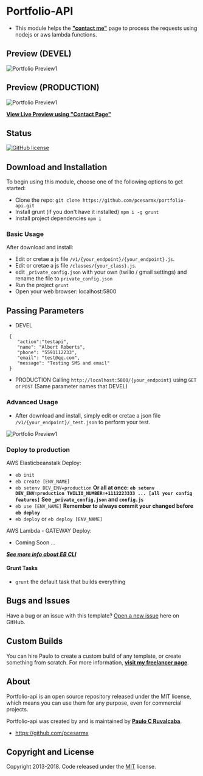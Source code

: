 # Portfolio-API

* This module helps the **["contact me"](https://github.com/pcesarmx/portfolio/)** page to process the requests using nodejs or aws lambda functions.

## Preview (DEVEL)
![Portfolio Preview1](https://raw.githubusercontent.com/pcesarmx/portfolio-api/master/assets/preview1.png)

## Preview (PRODUCTION)
![Portfolio Preview1](https://raw.githubusercontent.com/pcesarmx/portfolio-api/master/assets/preview3.png)

**[View Live Preview using "Contact Page"](http://pruvalcaba.com/)**

## Status
[![GitHub license](https://img.shields.io/badge/license-MIT-blue.svg)](https://github.com/pcesarmx/portfolio/master/LICENSE)

## Download and Installation
To begin using this module, choose one of the following options to get started:
* Clone the repo: 
 `git clone https://github.com/pcesarmx/portfolio-api.git`
* Install grunt (if you don't have it installed) 
 `npm i -g grunt` 
* Install project dependencies
 `npm i`

### Basic Usage
After download and install: 
* Edit or cretae a js file `/v1/{your_endpoint}/{your_endpoint}.js`.
* Edit or cretae a js file `/classes/{your_class}.js`.
* edit `_private_config.json` with your own (twilio / gmail settings) and rename the file to `private_config.json`
* Run the project
 `grunt`
* Open your web browser: localhost:5800

## Passing Parameters

* DEVEL
```
 {
    "action":"testapi",
    "name": "Albert Roberts",
    "phone": "5591112233",
    "email": "test@qq.com",
    "message": "Testing SMS and email"
 }
```
* PRODUCTION
 Calling `http://localhost:5800/{your_endpoint}` using `GET` or `POST` (Same parameter names that DEVEL)

### Advanced Usage
* After download and install, simply edit or cretae a json file `/v1/{your_endpoint}/_test.json` to perform your test.

![Portfolio Preview1](https://raw.githubusercontent.com/pcesarmx/portfolio-api/master/assets/preview2.png)

### Deploy to production
AWS Elasticbeanstalk Deploy:
* `eb init`
* `eb create [ENV_NAME]`
* `eb setenv DEV_ENV=production` 
**Or all at once: `eb setenv DEV_ENV=production TWILIO_NUMBER=+1112223333 ... [all your config features]`**
**See `_private_config.json` and `config.js`**
* `eb use [ENV_NAME]`
**Remember to always commit your changed before `eb deploy`**
* `eb deploy` or `eb deploy [ENV_NAME]`

AWS Lambda - GATEWAY Deploy:

* Coming Soon ...


***[See more info about EB CLI](https://docs.aws.amazon.com/elasticbeanstalk/latest/dg/eb3-cmd-commands.html)***

#### Grunt Tasks

- `grunt` the default task that builds everything

## Bugs and Issues

Have a bug or an issue with this template? [Open a new issue](https://github.com/pcesarmx/portfolio-api/issues) here on GitHub.

## Custom Builds

You can hire Paulo to create a custom build of any template, or create something from scratch. 
For more information, **[visit my freelancer page](http://pruvalcaba.com/)**.

## About

Portfolio-api is an open source repository released under the MIT license, which means you can use them for any purpose, even for commercial projects.

Portfolio-api was created by and is maintained by **[Paulo C Ruvalcaba](http://pruvalcaba.com/)**.

* https://github.com/pcesarmx

## Copyright and License

Copyright 2013-2018. Code released under the [MIT](https://github.com/pcesarmx/portfolio-api/master/LICENSE) license.

